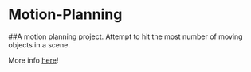 # Motion-Planning
##A motion planning project. Attempt to hit the most number of moving objects in a scene.

More info [here](http://doomerdinger.github.io/Motion-Planning/ "Project Page")!
